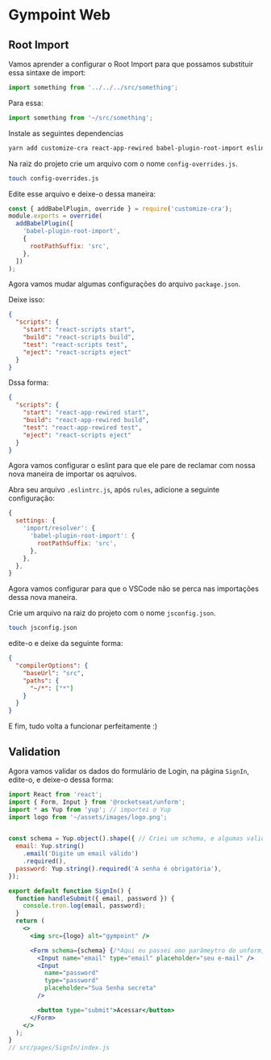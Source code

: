 # Gympoint Web

## Root Import

Vamos aprender a configurar o Root Import para que possamos substituir essa sintaxe de import:

```jsx
import something from '../../../src/something';
```

Para essa:

```jsx
import something from '~/src/something';
```

Instale as seguintes dependencias

```bash
yarn add customize-cra react-app-rewired babel-plugin-root-import eslint-import-resolver-babel-plugin-root-import -D
```

Na raiz do projeto crie um arquivo com o nome `config-overrides.js`.

```bash
touch config-overrides.js
```

Edite esse arquivo e deixe-o dessa maneira:

```js
const { addBabelPlugin, override } = require('customize-cra');
module.exports = override(
  addBabelPlugin([
    'babel-plugin-root-import',
    {
      rootPathSuffix: 'src',
    },
  ])
);
```

Agora vamos mudar algumas configurações do arquivo `package.json`.

Deixe isso:

```json
{
  "scripts": {
    "start": "react-scripts start",
    "build": "react-scripts build",
    "test": "react-scripts test",
    "eject": "react-scripts eject"
  }
}
```

Dssa forma:

```json
{
  "scripts": {
    "start": "react-app-rewired start",
    "build": "react-app-rewired build",
    "test": "react-app-rewired test",
    "eject": "react-scripts eject"
  }
}
```

Agora vamos configurar o eslint para que ele pare de reclamar com nossa nova maneira de importar os aqruivos.

Abra seu arquivo `.eslintrc.js`, após `rules`, adicione a seguinte configuração:

```js
{
  settings: {
    'import/resolver': {
      'babel-plugin-root-import': {
        rootPathSuffix: 'src',
      },
    },
  },
}
```

Agora vamos configurar para que o VSCode não se perca nas importações dessa nova maneira.

Crie um arquivo na raiz do projeto com o nome `jsconfig.json`.

```bash
touch jsconfig.json
```

edite-o e deixe da seguinte forma:

```json
{
  "compilerOptions": {
    "baseUrl": "src",
    "paths": {
      "~/*": ["*"]
    }
  }
}
```

E fim, tudo volta a funcionar perfeitamente :)

## Validation

Agora vamos validar os dados do formulário de Login, na página `SignIn`, edite-o, e deixe-o dessa forma:

```jsx
import React from 'react';
import { Form, Input } from '@rocketseat/unform';
import * as Yup from 'yup'; // importei o Yup
import logo from '~/assets/images/logo.png';


const schema = Yup.object().shape({ // Criei um schema, e algumas validações.
  email: Yup.string()
    .email('Digite um email válido')
    .required(),
  password: Yup.string().required('A senha é obrigatória'),
});

export default function SignIn() {
  function handleSubmit({ email, password }) {
    console.tron.log(email, password);
  }
  return (
    <>
      <img src={logo} alt="gympoint" />

      <Form schema={schema} {/*Aqui eu passei omo parâmeytro do unform, pode ser estilizado como um span*/} onSubmit={handleSubmit} action="">
        <Input name="email" type="email" placeholder="seu e-mail" />
        <Input
          name="password"
          type="password"
          placeholder="Sua Senha secreta"
        />

        <button type="submit">Acessar</button>
      </Form>
    </>
  );
}
// src/pages/SignIn/index.js
```
